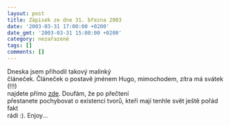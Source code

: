 ```yaml
---
layout: post
title: Zápisek ze dne 31. března 2003
date: '2003-03-31 17:00:00 +0200'
date_gmt: '2003-03-31 15:00:00 +0200'
category: nezařazené
tags: []
comments: []
---
```

<p>Dneska jsem přihodil takový malinký<br />
článeček. Článeček o postavě jménem Hugo, mimochodem, zítra má svátek (!!!)<br />
najdete přímo <a href="art.php?a=hugo.htm">zde</a>. Doufám, že po přečtení<br />
přestanete pochybovat o existenci tvorů, kteří mají tenhle svět ještě pořád fakt<br />
rádi :). Enjoy...</p>
